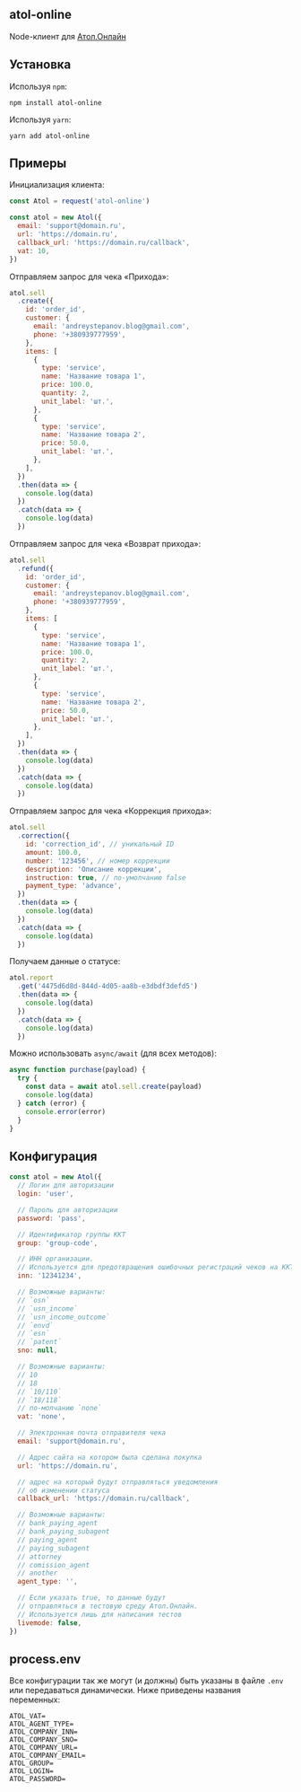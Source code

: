 ## atol-online

Node-клиент для [Атол.Онлайн](https://online.atol.ru)

## Установка

Используя `npm`:

```
npm install atol-online
```

Используя `yarn`:

```
yarn add atol-online
```

## Примеры

Инициализация клиента:

```javascript
const Atol = request('atol-online')

const atol = new Atol({
  email: 'support@domain.ru',
  url: 'https://domain.ru',
  callback_url: 'https://domain.ru/callback',
  vat: 10,
})
```

Отправляем запрос для чека «Прихода»:

```javascript
atol.sell
  .create({
    id: 'order_id',
    customer: {
      email: 'andreystepanov.blog@gmail.com',
      phone: '+380939777959',
    },
    items: [
      {
        type: 'service',
        name: 'Название товара 1',
        price: 100.0,
        quantity: 2,
        unit_label: 'шт.',
      },
      {
        type: 'service',
        name: 'Название товара 2',
        price: 50.0,
        unit_label: 'шт.',
      },
    ],
  })
  .then(data => {
    console.log(data)
  })
  .catch(data => {
    console.log(data)
  })
```

Отправляем запрос для чека «Возврат прихода»:

```javascript
atol.sell
  .refund({
    id: 'order_id',
    customer: {
      email: 'andreystepanov.blog@gmail.com',
      phone: '+380939777959',
    },
    items: [
      {
        type: 'service',
        name: 'Название товара 1',
        price: 100.0,
        quantity: 2,
        unit_label: 'шт.',
      },
      {
        type: 'service',
        name: 'Название товара 2',
        price: 50.0,
        unit_label: 'шт.',
      },
    ],
  })
  .then(data => {
    console.log(data)
  })
  .catch(data => {
    console.log(data)
  })
```

Отправляем запрос для чека «Коррекция прихода»:

```javascript
atol.sell
  .correction({
    id: 'correction_id', // уникальный ID
    amount: 100.0,
    number: '123456', // номер коррекции
    description: 'Описание коррекции',
    instruction: true, // по-умолчанию false
    payment_type: 'advance',
  })
  .then(data => {
    console.log(data)
  })
  .catch(data => {
    console.log(data)
  })
```

Получаем данные о статусе:

```javascript
atol.report
  .get('4475d6d8d-844d-4d05-aa8b-e3dbdf3defd5')
  .then(data => {
    console.log(data)
  })
  .catch(data => {
    console.log(data)
  })
```

Можно использовать `async/await` (для всех методов):

```javascript
async function purchase(payload) {
  try {
    const data = await atol.sell.create(payload)
    console.log(data)
  } catch (error) {
    console.error(error)
  }
}
```

## Конфигурация

```javascript
const atol = new Atol({
  // Логин для авторизации
  login: 'user',

  // Пароль для авторизации
  password: 'pass',

  // Идентификатор группы ККТ
  group: 'group-code',

  // ИНН организации.
  // Используется для предотвращения ошибочных регистраций чеков на ККТ
  inn: '12341234',

  // Возможные варианты:
  // `osn`
  // `usn_income`
  // `usn_income_outcome`
  // `envd`
  // `esn`
  // `patent`
  sno: null,

  // Возможные варианты:
  // 10
  // 18
  // `10/110`
  // `18/118`
  // по-молчанию `none`
  vat: 'none',

  // Электронная почта отправителя чека
  email: 'support@domain.ru',

  // Адрес сайта на котором была сделана покупка
  url: 'https://domain.ru',

  // адрес на который будут отправляться уведомления
  // об изменении статуса
  callback_url: 'https://domain.ru/callback',

  // Возможные варианты:
  // bank_paying_agent
  // bank_paying_subagent
  // paying_agent
  // paying_subagent
  // attorney
  // comission_agent
  // another
  agent_type: '',

  // Если указать true, то данные будут
  // отправляться в тестовую среду Атол.Онлайн.
  // Используется лишь для написания тестов
  livemode: false,
})
```

## process.env

Все конфигурации так же могут (и должны) быть указаны в файле `.env` или передаваться динамически. Ниже приведены названия переменных:

```
ATOL_VAT=
ATOL_AGENT_TYPE=
ATOL_COMPANY_INN=
ATOL_COMPANY_SNO=
ATOL_COMPANY_URL=
ATOL_COMPANY_EMAIL=
ATOL_GROUP=
ATOL_LOGIN=
ATOL_PASSWORD=
```
